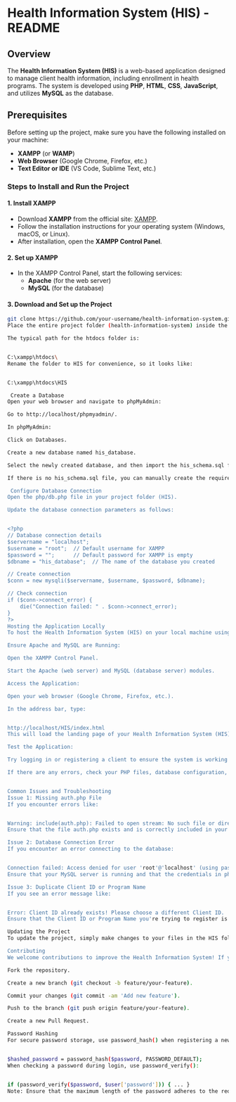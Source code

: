 # Health Information System (HIS) - README

## Overview
The **Health Information System (HIS)** is a web-based application designed to manage client health information, including enrollment in health programs. The system is developed using **PHP**, **HTML**, **CSS**, **JavaScript**, and utilizes **MySQL** as the database.

## Prerequisites
Before setting up the project, make sure you have the following installed on your machine:
- **XAMPP** (or **WAMP**)
- **Web Browser** (Google Chrome, Firefox, etc.)
- **Text Editor or IDE** (VS Code, Sublime Text, etc.)

### Steps to Install and Run the Project

#### 1. Install XAMPP
- Download **XAMPP** from the official site: [XAMPP](https://www.apachefriends.org/index.html).
- Follow the installation instructions for your operating system (Windows, macOS, or Linux).
- After installation, open the **XAMPP Control Panel**.

#### 2. Set up XAMPP
- In the XAMPP Control Panel, start the following services:
    - **Apache** (for the web server)
    - **MySQL** (for the database)

#### 3. Download and Set up the Project
```bash
git clone https://github.com/your-username/health-information-system.git
Place the entire project folder (health-information-system) inside the htdocs folder of your XAMPP installation.

The typical path for the htdocs folder is:


C:\xampp\htdocs\
Rename the folder to HIS for convenience, so it looks like:


C:\xampp\htdocs\HIS

 Create a Database
Open your web browser and navigate to phpMyAdmin:

Go to http://localhost/phpmyadmin/.

In phpMyAdmin:

Click on Databases.

Create a new database named his_database.

Select the newly created database, and then import the his_schema.sql file from the project into this database.

If there is no his_schema.sql file, you can manually create the required tables based on your project's schema.

 Configure Database Connection
Open the php/db.php file in your project folder (HIS).

Update the database connection parameters as follows:


<?php
// Database connection details
$servername = "localhost";
$username = "root";  // Default username for XAMPP
$password = "";      // Default password for XAMPP is empty
$dbname = "his_database";  // The name of the database you created

// Create connection
$conn = new mysqli($servername, $username, $password, $dbname);

// Check connection
if ($conn->connect_error) {
    die("Connection failed: " . $conn->connect_error);
}
?>
Hosting the Application Locally
To host the Health Information System (HIS) on your local machine using XAMPP:

Ensure Apache and MySQL are Running:

Open the XAMPP Control Panel.

Start the Apache (web server) and MySQL (database server) modules.

Access the Application:

Open your web browser (Google Chrome, Firefox, etc.).

In the address bar, type:


http://localhost/HIS/index.html
This will load the landing page of your Health Information System (HIS).

Test the Application:

Try logging in or registering a client to ensure the system is working correctly.

If there are any errors, check your PHP files, database configuration, and ensure the database is properly set up.


Common Issues and Troubleshooting
Issue 1: Missing auth.php File
If you encounter errors like:


Warning: include(auth.php): Failed to open stream: No such file or directory
Ensure that the file auth.php exists and is correctly included in your PHP files. If missing, create this file to handle authentication or update the include path in your PHP files.

Issue 2: Database Connection Error
If you encounter an error connecting to the database:


Connection failed: Access denied for user 'root'@'localhost' (using password: YES)
Ensure that your MySQL server is running and that the credentials in php/db.php are correct.

Issue 3: Duplicate Client ID or Program Name
If you see an error message like:


Error: Client ID already exists! Please choose a different Client ID.
Ensure that the Client ID or Program Name you're trying to register is unique. The system does not allow duplicate entries.

Updating the Project
To update the project, simply make changes to your files in the HIS folder. If you've made changes to the database schema, remember to update the database accordingly.

Contributing
We welcome contributions to improve the Health Information System! If you'd like to contribute:

Fork the repository.

Create a new branch (git checkout -b feature/your-feature).

Commit your changes (git commit -am 'Add new feature').

Push to the branch (git push origin feature/your-feature).

Create a new Pull Request.

Password Hashing
For secure password storage, use password_hash() when registering a new user:


$hashed_password = password_hash($password, PASSWORD_DEFAULT);
When checking a password during login, use password_verify():


if (password_verify($password, $user['password'])) { ... }
Note: Ensure that the maximum length of the password adheres to the requirements in the screenshot provided.


